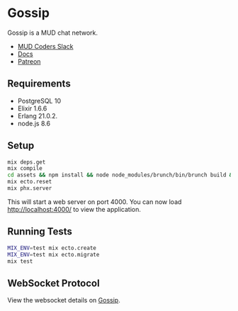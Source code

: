 # Gossip

Gossip is a MUD chat network.

- [MUD Coders Slack](https://slack.mudcoders.com/)
- [Docs](https://gossip.haus/docs)
- [Patreon](https://www.patreon.com/midmud)

## Requirements

- PostgreSQL 10
- Elixir 1.6.6
- Erlang 21.0.2.
- node.js 8.6

## Setup

```bash
mix deps.get
mix compile
cd assets && npm install && node node_modules/brunch/bin/brunch build && cd ..
mix ecto.reset
mix phx.server
```

This will start a web server on port 4000. You can now load [http://localhost:4000/](http://localhost:4000/) to view the application.

## Running Tests

```bash
MIX_ENV=test mix ecto.create
MIX_ENV=test mix ecto.migrate
mix test
```

## WebSocket Protocol

View the websocket details on [Gossip](https://gossip.haus/docs).
